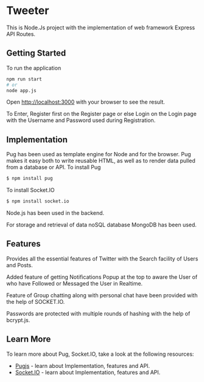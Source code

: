 # Tweeter
This is Node.Js project with the implementation of web framework Express API Routes.
## Getting Started
To run the application
```bash
npm run start
# or
node app.js
```
Open [http://localhost:3000](http://localhost:3000) with your browser to see the result.

To Enter, Register first on the Register page or else Login on the Login page with the Username and Password used during Registration.

## Implementation
Pug has been used as template engine for Node and for the browser. Pug makes it easy both to write reusable HTML, as well as to render data pulled from a database or API.
To install Pug
```bash
$ npm install pug
```
To install Socket.IO
```bash
$ npm install socket.io
```
Node.js has been used in the backend.

For storage and retrieval of data noSQL database MongoDB has been used.

## Features
Provides all the essential features of Twitter with the Search facility of Users and Posts.

Added feature of getting Notifications Popup at the top to aware the User of who have Followed or Messaged the User in Realtime.

Feature of Group chatting along with personal chat have been provided with the help of SOCKET.IO.

Passwords are protected with multiple rounds of hashing with the help of bcrypt.js.

## Learn More

To learn more about Pug, Socket.IO, take a look at the following resources:
- [Pugjs](https://pugjs.org/api/getting-started.html) - learn about Implementation, features and API.
- [Socket.IO](https://socket.io/get-started/chat) - learn about Implementation, features and API.
